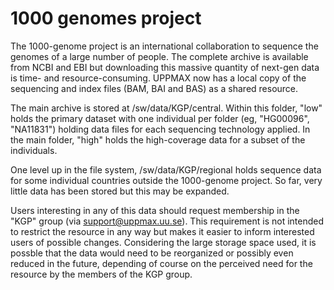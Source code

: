# 1000 genomes project

The 1000-genome project is an international collaboration to sequence the genomes of a large number of people. The complete archive is available from NCBI and EBI but downloading this massive quantity of next-gen data is time- and resource-consuming. UPPMAX now has a local copy of the sequencing and index files (BAM, BAI and BAS) as a shared resource.

The main archive is stored at /sw/data/KGP/central. Within this folder, "low" holds the primary dataset with one individual per folder (eg, "HG00096", "NA11831") holding data files for each sequencing technology applied. In the main folder, "high" holds the high-coverage data for a subset of the individuals.

One level up in the file system, /sw/data/KGP/regional holds sequence data for some individual countries outside the 1000-genome project. So far, very little data has been stored but this may be expanded.

Users interesting in any of this data should request membership in the "KGP" group (via support@uppmax.uu.se). This requirement is not intended to restrict the resource in any way but makes it easier to inform interested users of possible changes. Considering the large storage space used, it is possble that the data would need to be reorganized or possibly even reduced in the future, depending of course on the perceived need for the resource by the members of the KGP group.
